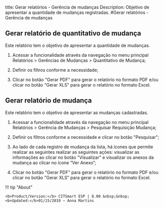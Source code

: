 title: Gerar relatórios - Gerência de mudanças
Description: Objetivo de apresentar a quantidade de mudanças registradas.
#Gerar relatórios - Gerência de mudanças

Gerar relatório de quantitativo de mudança
----------------------------------------------

Este relatório tem o objetivo de apresentar a quantidade de 
mudanças.

1.  Acessar a funcionalidade através da navegação no menu principal Relatórios
    \> Gerências de Mudanças \> Quantitativo de Mudança;

2.  Definir os filtros conforme a necessidade;

3.  Clicar no botão "Gerar PDF" para gerar o relatório no formato PDF e/ou
    clicar no botão "Gerar XLS" para gerar o relatório no formato Excel.

Gerar relatório de mudança
---------------------------------------------

Este relatório tem o objetivo de apresentar as mudanças
cadastradas.

1.  Acessar a funcionalidade através da navegação no menu principal Relatórios
    \> Gerência de Mudanças \> Pesquisar Requisição Mudança;

2.  Definir os filtros conforme a necessidade e clicar no botão "Pesquisar";

3.  Ao lado de cada registro de mudança da lista, há ícones que
    permite realizar as seguintes realizar as seguintes ações: visualizar as
    informações ao clicar no botão "Visualizar" e visualizar os anexos da
    mudança ao clicar no ícone “Ver Anexo”;

4.  Clicar no botão "Gerar PDF" para gerar o relatório no formato PDF e/ou
    clicar no botão "Gerar XLS" para gerar o relatório no formato Excel.



!!! tip "About"

    <b>Product/Version:</b> CITSmart ESP | 8.00 &nbsp;&nbsp;
    <b>Updated:</b>01/15/2019 – Anna Martins
